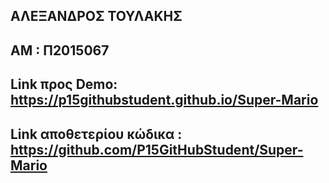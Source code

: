## ΑΛΕΞΑΝΔΡΟΣ ΤΟΥΛΑΚΗΣ
## ΑΜ : Π2015067
## Link προς Demo: https://p15githubstudent.github.io/Super-Mario
## Link αποθετερίου κώδικα : https://github.com/P15GitHubStudent/Super-Mario
